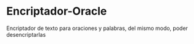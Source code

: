 # Encriptador-Oracle

Encriptador de texto para oraciones y palabras, del mismo modo, poder desencriptarlas


